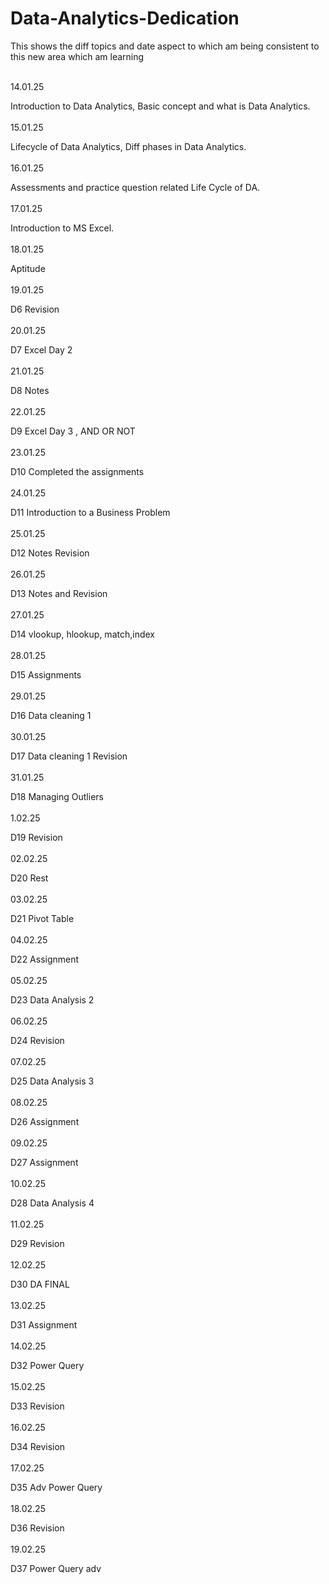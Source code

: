# Data-Analytics-Dedication
This shows the diff topics and date aspect to which am being consistent to this new area which am learning

<br> 14.01.25 <p> Introduction to Data Analytics, Basic concept and what is Data Analytics.<br>
<br> 15.01.25 <p> Lifecycle of Data Analytics, Diff phases in Data Analytics.<br>
<br> 16.01.25 <p> Assessments and practice question related  Life Cycle of DA.<br>
<br> 17.01.25 <p> Introduction to MS Excel.<br>
<br> 18.01.25 <p> Aptitude <br>
<br> 19.01.25 <p> D6 Revision <br>
<br> 20.01.25 <p> D7 Excel Day 2 <br>
<br> 21.01.25 <p> D8 Notes <br>
<br> 22.01.25 <p> D9 Excel Day 3 , AND OR NOT <br>
<br> 23.01.25 <p> D10 Completed the assignments <br>
<br> 24.01.25 <p> D11 Introduction to a Business Problem <br>
<br> 25.01.25 <p> D12 Notes Revision <br>
<br> 26.01.25 <p> D13 Notes and Revision <br>
<br> 27.01.25 <p> D14 vlookup, hlookup, match,index <br>
<br> 28.01.25 <p> D15 Assignments <br>
<br> 29.01.25 <p> D16 Data cleaning 1 <br>
<br> 30.01.25 <p> D17 Data cleaning 1 Revision <br>
<br> 31.01.25 <p> D18 Managing Outliers <br>
<br> 1.02.25 <p> D19 Revision <br>
<br> 02.02.25 <p> D20 Rest <br>
<br> 03.02.25 <p> D21 Pivot Table <br>
<br> 04.02.25 <p> D22 Assignment <br>
<br> 05.02.25 <p> D23 Data Analysis 2 <br>
<br> 06.02.25 <p> D24 Revision <br>
<br> 07.02.25 <p> D25 Data Analysis 3 <br>
<br> 08.02.25 <p> D26 Assignment <br>
<br> 09.02.25 <p> D27 Assignment <br>
<br> 10.02.25 <p> D28 Data Analysis 4 <br>
<br> 11.02.25 <p> D29 Revision <br>
<br> 12.02.25 <p> D30 DA FINAL <br>
<br> 13.02.25 <p> D31 Assignment <br>
<br> 14.02.25 <p> D32 Power Query<br>
<br> 15.02.25 <p> D33 Revision<br>
<br> 16.02.25 <p> D34 Revision <br>
<br> 17.02.25 <p> D35 Adv Power Query <br>
<br> 18.02.25 <p> D36 Revision <br>
<br> 19.02.25 <p> D37 Power Query adv<br>


